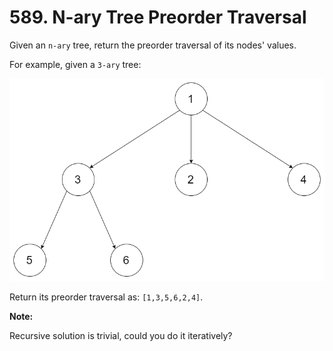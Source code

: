 # 589. N-ary Tree Preorder Traversal

Given an `n-ary` tree, return the preorder traversal of its nodes' values.

For example, given a `3-ary` tree:

![narytreeexample](../images/narytreeexample.png)

Return its preorder traversal as: `[1,3,5,6,2,4]`.

__Note:__

Recursive solution is trivial, could you do it iteratively?
